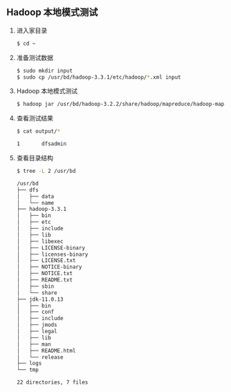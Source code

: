 
## Hadoop 本地模式测试

1. 进入家目录
    ```bash
    $ cd ~
    ```
2. 准备测试数据
    ```bash
    $ sudo mkdir input   
    $ sudo cp /usr/bd/hadoop-3.3.1/etc/hadoop/*.xml input
    ```
3. Hadoop 本地模式测试
    ```bash
    $ hadoop jar /usr/bd/hadoop-3.2.2/share/hadoop/mapreduce/hadoop-mapreduce-examples-3.2.2.jar grep input output 'dfs[a-z.]+'
    ```
4. 查看测试结果
    ```bash
    $ cat output/*
    ```
    ```bash {.line-numbers}
    1       dfsadmin
    ```
5. 查看目录结构
    ```bash
    $ tree -L 2 /usr/bd
    ```
    ```bash {.line-numbers}
    /usr/bd
    ├── dfs
    │   ├── data
    │   └── name
    ├── hadoop-3.3.1
    │   ├── bin
    │   ├── etc
    │   ├── include
    │   ├── lib
    │   ├── libexec
    │   ├── LICENSE-binary
    │   ├── licenses-binary
    │   ├── LICENSE.txt
    │   ├── NOTICE-binary
    │   ├── NOTICE.txt
    │   ├── README.txt
    │   ├── sbin
    │   └── share
    ├── jdk-11.0.13
    │   ├── bin
    │   ├── conf
    │   ├── include
    │   ├── jmods
    │   ├── legal
    │   ├── lib
    │   ├── man
    │   ├── README.html
    │   └── release
    ├── logs
    └── tmp

    22 directories, 7 files
    ```
